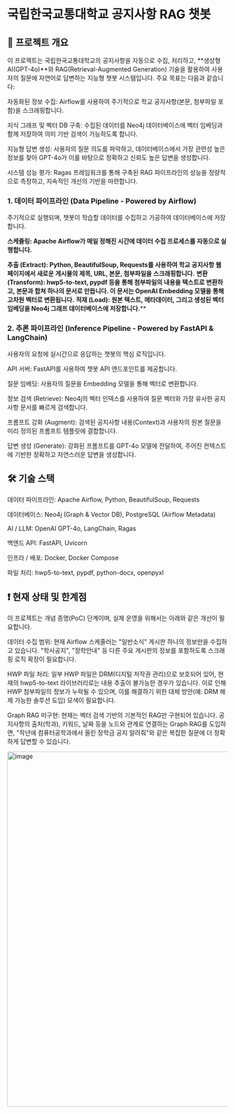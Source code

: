 # 국립한국교통대학교 공지사항 RAG 챗봇
## 📖 프로젝트 개요
이 프로젝트는 국립한국교통대학교의 공지사항을 자동으로 수집, 처리하고, **생성형 AI(GPT-4o)**와 RAG(Retrieval-Augmented Generation) 기술을 활용하여 사용자의 질문에 자연어로 답변하는 지능형 챗봇 시스템입니다.
주요 목표는 다음과 같습니다:

자동화된 정보 수집: Airflow를 사용하여 주기적으로 학교 공지사항(본문, 첨부파일 포함)을 스크래핑합니다.

지식 그래프 및 벡터 DB 구축: 수집된 데이터를 Neo4j 데이터베이스에 벡터 임베딩과 함께 저장하여 의미 기반 검색이 가능하도록 합니다.

지능형 답변 생성: 사용자의 질문 의도를 파악하고, 데이터베이스에서 가장 관련성 높은 정보를 찾아 GPT-4o가 이를 바탕으로 정확하고 신뢰도 높은 답변을 생성합니다.

시스템 성능 평가: Ragas 프레임워크를 통해 구축된 RAG 파이프라인의 성능을 정량적으로 측정하고, 지속적인 개선의 기반을 마련합니다.

### 1. 데이터 파이프라인 (Data Pipeline - Powered by Airflow)
주기적으로 실행되며, 챗봇이 학습할 데이터를 수집하고 가공하여 데이터베이스에 저장합니다.

**스케줄링: Apache Airflow가 매일 정해진 시간에 데이터 수집 프로세스를 자동으로 실행합니다.**

**추출 (Extract): Python, BeautifulSoup, Requests를 사용하여 학교 공지사항 웹 페이지에서 새로운 게시물의 제목, URL, 본문, 첨부파일을 스크래핑합니다.**
**변환 (Transform): hwp5-to-text, pypdf 등을 통해 첨부파일의 내용을 텍스트로 변환하고, 본문과 합쳐 하나의 문서로 만듭니다. 이 문서는 OpenAI Embedding 모델을 통해 고차원 벡터로 변환됩니다.**
**적재 (Load): 원본 텍스트, 메타데이터, 그리고 생성된 벡터 임베딩을 Neo4j 그래프 데이터베이스에 저장합니다.****

### 2. 추론 파이프라인 (Inference Pipeline - Powered by FastAPI & LangChain)

사용자의 요청에 실시간으로 응답하는 챗봇의 핵심 로직입니다.

API 서버: FastAPI를 사용하여 챗봇 API 엔드포인트를 제공합니다.

질문 임베딩: 사용자의 질문을 Embedding 모델을 통해 벡터로 변환합니다.

정보 검색 (Retrieve): Neo4j의 벡터 인덱스를 사용하여 질문 벡터와 가장 유사한 공지사항 문서를 빠르게 검색합니다.

프롬프트 강화 (Augment): 검색된 공지사항 내용(Context)과 사용자의 원본 질문을 미리 정의된 프롬프트 템플릿에 결합합니다.

답변 생성 (Generate): 강화된 프롬프트를 GPT-4o 모델에 전달하여, 주어진 컨텍스트에 기반한 정확하고 자연스러운 답변을 생성합니다.

## 🛠️ 기술 스택

데이터 파이프라인: Apache Airflow, Python, BeautifulSoup, Requests

데이터베이스: Neo4j (Graph & Vector DB), PostgreSQL (Airflow Metadata)

AI / LLM: OpenAI GPT-4o, LangChain, Ragas

백엔드 API: FastAPI, Uvicorn

인프라 / 배포: Docker, Docker Compose

파일 처리: hwp5-to-text, pypdf, python-docx, openpyxl

## ❗ 현재 상태 및 한계점

이 프로젝트는 개념 증명(PoC) 단계이며, 실제 운영을 위해서는 아래와 같은 개선이 필요합니다.

데이터 수집 범위: 현재 Airflow 스케줄러는 "일반소식" 게시판 하나의 정보만을 수집하고 있습니다. "학사공지", "장학안내" 등 다른 주요 게시판의 정보를 포함하도록 스크래핑 로직 확장이 필요합니다.

HWP 파일 처리: 일부 HWP 파일은 DRM(디지털 저작권 관리)으로 보호되어 있어, 현재의 hwp5-to-text 라이브러리로는 내용 추출이 불가능한 경우가 있습니다. 이로 인해 HWP 첨부파일의 정보가 누락될 수 있으며, 이를 해결하기 위한 대체 방안(예: DRM 해제 가능한 솔루션 도입) 모색이 필요합니다.

Graph RAG 미구현: 현재는 벡터 검색 기반의 기본적인 RAG만 구현되어 있습니다. 공지사항의 출처(학과), 키워드, 날짜 등을 노드와 관계로 연결하는 Graph RAG를 도입하면, "작년에 컴퓨터공학과에서 올린 장학금 공지 알려줘"와 같은 복잡한 질문에 더 정확하게 답변할 수 있습니다.

<img width="1202" height="812" alt="image" src="https://github.com/user-attachments/assets/4e18bb78-db71-4c3d-b8da-c5b8601638bc" />
